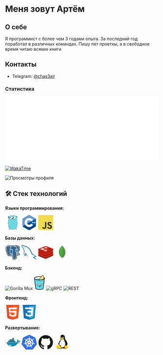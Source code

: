 # Меня зовут Артём

## О себе
Я программист с более чем 3 годами опыта. За последний год поработал в различных командах. Пишу пет проеткы, а в свободное время читаю всякие книги

## Контакты
- Telegram: [@chas3air](telegram:@chas3air)
  
### Статистика

![Metrics](metrics.plugin.isocalendar.svg)

[![WakaTime](https://wakatime.com/badge/user/051e8565-c1c9-4e5e-8abb-2d4edba6e17d.svg)](https://wakatime.com/@051e8565-c1c9-4e5e-8abb-2d4edba6e17d)

![Просмотры профиля](https://komarev.com/ghpvc/?username=chas3air&label=Profile%20views&color=0e75b6&style=flat)

## 🛠️ Стек технологий

**Языки программирования:**
<div>
  <img src="https://raw.githubusercontent.com/devicons/devicon/master/icons/go/go-original.svg" alt="Golang" height="50"/>
  <img src="https://raw.githubusercontent.com/devicons/devicon/master/icons/cplusplus/cplusplus-original.svg" alt="C++" height="50"/>
  <img src="https://raw.githubusercontent.com/devicons/devicon/master/icons/javascript/javascript-original.svg" alt="JavaScript" height="50"/>
</div>

**Базы данных:**
<div>
  <img src="https://raw.githubusercontent.com/devicons/devicon/master/icons/postgresql/postgresql-original.svg" alt="Postgres" height="50"/>
  <img src="https://raw.githubusercontent.com/devicons/devicon/master/icons/mysql/mysql-original.svg" alt="MySQL" height="50"/>
  <img src="https://raw.githubusercontent.com/devicons/devicon/master/icons/redis/redis-original.svg" alt="Redis" height="50"/>
  <img src="https://raw.githubusercontent.com/devicons/devicon/master/icons/mongodb/mongodb-original.svg" alt="MongoDB" height="50"/>
</div>

**Бэкенд:**
<div>
  <img src="https://avatars.githubusercontent.com/u/489566?s=48&v=4" alt="Gorilla Mux" height="50"/>
  <img src="https://raw.githubusercontent.com/gin-gonic/logo/master/color.png" alt="Gin" height="50"/>
  <img src="https://grpc.io/img/logos/grpc-logo.png" alt="gRPC" height="50"/>
  <img src="https://www.opc-router.de/wp-content/uploads/2020/05/REST_socialmedia.jpg" alt="REST" height="50"/> <!-- REST -->
</div>

**Фронтенд:**
<div>
  <img src="https://raw.githubusercontent.com/devicons/devicon/master/icons/html5/html5-original.svg" alt="HTML5" height="50"/>
  <img src="https://raw.githubusercontent.com/devicons/devicon/master/icons/css3/css3-original.svg" alt="CSS3" height="50"/>
</div>

**Развертывание:**
<div>
  <img src="https://raw.githubusercontent.com/devicons/devicon/master/icons/docker/docker-original.svg" alt="Docker" height="50"/>
  <img src="https://raw.githubusercontent.com/devicons/devicon/master/icons/kubernetes/kubernetes-plain.svg" alt="Kubernetes" height="50"/>
  <img src="https://raw.githubusercontent.com/devicons/devicon/master/icons/github/github-original.svg" alt="GitHub Actions" height="50"/>
  <img src="https://raw.githubusercontent.com/devicons/devicon/master/icons/linux/linux-original.svg" alt="Linux" height="50"/>
</div>
